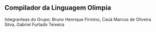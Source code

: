 ## Compilador da Linguagem Olimpia
Integranteas do Grupo: Bruno Henrique Firmino, Cauã Marcos de Oliveira Silva, Gabriel Furtado Teixeira
